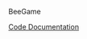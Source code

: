 BeeGame


[Code Documentation](https://github.com/Toothless2/BeeGame/blob/master/Documentation/html/index.html)
